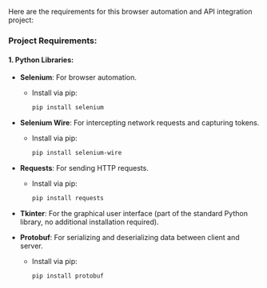 Here are the requirements for this browser automation and API integration project:

### **Project Requirements:**

#### **1. Python Libraries:**
- **Selenium**: For browser automation.
    - Install via pip:
      ```bash
      pip install selenium
      ```
- **Selenium Wire**: For intercepting network requests and capturing tokens.
    - Install via pip:
      ```bash
      pip install selenium-wire
      ```
- **Requests**: For sending HTTP requests.
    - Install via pip:
      ```bash
      pip install requests
      ```
- **Tkinter**: For the graphical user interface (part of the standard Python library, no additional installation required).
  
- **Protobuf**: For serializing and deserializing data between client and server.
    - Install via pip:
      ```bash
      pip install protobuf
      ```
